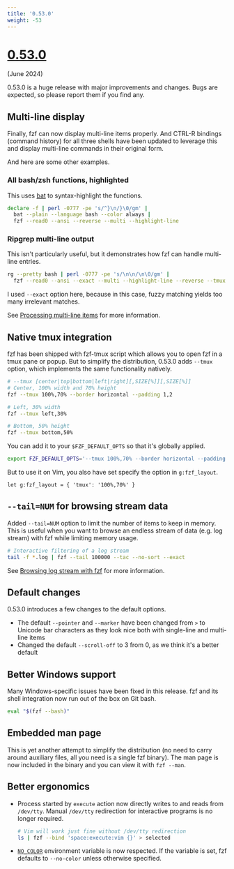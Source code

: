 ```yaml
---
title: '0.53.0'
weight: -53
---
```


# [0.53.0](https://github.com/junegunn/fzf/releases/tag/0.53.0)

(June 2024)

0.53.0 is a huge release with major improvements and changes. Bugs are
expected, so please report them if you find any.

## Multi-line display

Finally, fzf can now display multi-line items properly. And CTRL-R bindings
(command history) for all three shells have been updated to leverage this and
display multi-line commands in their original form.

And here are some other examples.

### All bash/zsh functions, highlighted

This uses [bat](https://github.com/sharkdp/bat) to syntax-highlight the
functions.

```sh
declare -f | perl -0777 -pe 's/^}\n/}\0/gm' |
  bat --plain --language bash --color always |
  fzf --read0 --ansi --reverse --multi --highlight-line
```

### Ripgrep multi-line output

This isn't particularly useful, but it demonstrates how fzf can handle
multi-line entries.

```sh
rg --pretty bash | perl -0777 -pe 's/\n\n/\n\0/gm' |
  fzf --read0 --ansi --exact --multi --highlight-line --reverse --tmux 70%
```

I used `--exact` option here, because in this case, fuzzy matching yields too
many irrelevant matches.

See [Processing multi-line items](/fzf/tips/processing-multi-line-items/)
for more information.

## Native tmux integration

fzf has been shipped with fzf-tmux script which allows you to open fzf in
a tmux pane or popup. But to simplify the distribution, 0.53.0 adds `--tmux`
option, which implements the same functionality natively.

```sh
# --tmux [center|top|bottom|left|right][,SIZE[%]][,SIZE[%]]
# Center, 100% width and 70% height
fzf --tmux 100%,70% --border horizontal --padding 1,2

# Left, 30% width
fzf --tmux left,30%

# Bottom, 50% height
fzf --tmux bottom,50%
```

You can add it to your `$FZF_DEFAULT_OPTS` so that it's globally applied.

```sh
export FZF_DEFAULT_OPTS='--tmux 100%,70% --border horizontal --padding 1,2'
```

But to use it on Vim, you also have set specify the option in `g:fzf_layout`.

```vim
let g:fzf_layout = { 'tmux': '100%,70%' }
```

## `--tail=NUM` for browsing stream data

Added `--tail=NUM` option to limit the number of items to keep in memory. This
is useful when you want to browse an endless stream of data (e.g. log stream)
with fzf while limiting memory usage.

```sh
# Interactive filtering of a log stream
tail -f *.log | fzf --tail 100000 --tac --no-sort --exact
```

See [Browsing log stream with fzf](/fzf/tips/browsing-log-stream-with-fzf/)
for more information.

## Default changes

0.53.0 introduces a few changes to the default options.

* The default `--pointer` and `--marker` have been changed from `>` to Unicode
  bar characters as they look nice both with single-line and multi-line items
* Changed the default `--scroll-off` to 3 from 0, as we think it's a better default

## Better Windows support

Many Windows-specific issues have been fixed in this release. fzf and its
shell integration now run out of the box on Git bash.

```sh
eval "$(fzf --bash)"
```

## Embedded man page

This is yet another attempt to simplify the distribution (no need to carry
around auxiliary files, all you need is a single fzf binary). The man page
is now included in the binary and you can view it with `fzf --man`.

## Better ergonomics

* Process started by `execute` action now directly writes to and reads from
  `/dev/tty`. Manual `/dev/tty` redirection for interactive programs is no
  longer required.
  ```sh
  # Vim will work just fine without /dev/tty redirection
  ls | fzf --bind 'space:execute:vim {}' > selected
  ```
* [`NO_COLOR`](https://no-color.org/) environment variable is now respected.
  If the variable is set, fzf defaults to `--no-color` unless otherwise
  specified.
